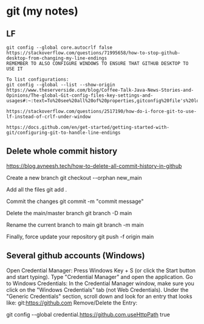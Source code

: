 # git (my notes)

## LF
    git config --global core.autocrlf false
    https://stackoverflow.com/questions/71995658/how-to-stop-github-desktop-from-changing-my-line-endings
    REMEMBER TO ALSO CONFIGURE WINDOWS TO ENSURE THAT GITHUB DESKTOP TO USE IT

    To list configurations:
    git config --global --list --show-origin
    https://www.theserverside.com/blog/Coffee-Talk-Java-News-Stories-and-Opinions/The-global-Git-config-files-key-settings-and-usages#:~:text=To%20see%20all%20of%20properties,gitconfig%20file's%20location.

    https://stackoverflow.com/questions/2517190/how-do-i-force-git-to-use-lf-instead-of-crlf-under-window

    https://docs.github.com/en/get-started/getting-started-with-git/configuring-git-to-handle-line-endings

## Delete whole commit history
https://blog.avneesh.tech/how-to-delete-all-commit-history-in-github

Create a new branch
git checkout --orphan new_main

Add all the files
git add .

Commit the changes
git commit -m "commit message"

Delete the main/master branch
git branch -D main

Rename the current branch to main
git branch -m main

Finally, force update your repository
git push -f origin main

## Several github accounts (Windows)
Open Credential Manager:
Press Windows Key + S (or click the Start button and start typing).
Type "Credential Manager" and open the application.
Go to Windows Credentials:
In the Credential Manager window, make sure you click on the "Windows Credentials" tab (not Web Credentials).
Under the "Generic Credentials" section, scroll down and look for an entry that looks like:
git:https://github.com
Remove/Delete the Entry:

git config --global credential.https://github.com.useHttpPath true
